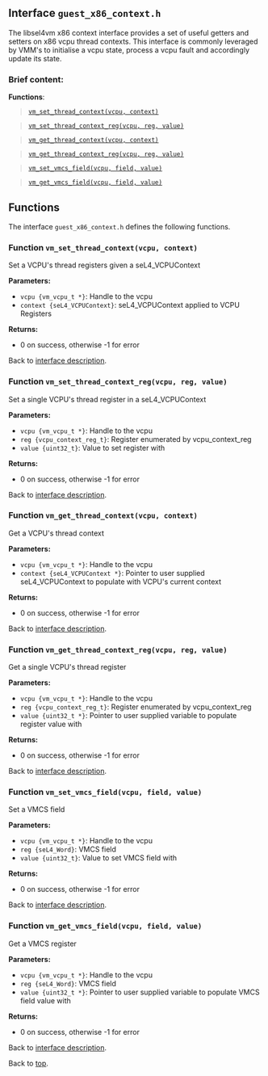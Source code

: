 <!--
     Copyright 2020, Data61, CSIRO (ABN 41 687 119 230)

     SPDX-License-Identifier: CC-BY-SA-4.0
-->

## Interface `guest_x86_context.h`

The libsel4vm x86 context interface provides a set of useful getters and setters on x86 vcpu thread contexts.
This interface is commonly leveraged by VMM's to initialise a vcpu state, process a vcpu fault and
accordingly update its state.

### Brief content:

**Functions**:

> [`vm_set_thread_context(vcpu, context)`](#function-vm_set_thread_contextvcpu-context)

> [`vm_set_thread_context_reg(vcpu, reg, value)`](#function-vm_set_thread_context_regvcpu-reg-value)

> [`vm_get_thread_context(vcpu, context)`](#function-vm_get_thread_contextvcpu-context)

> [`vm_get_thread_context_reg(vcpu, reg, value)`](#function-vm_get_thread_context_regvcpu-reg-value)

> [`vm_set_vmcs_field(vcpu, field, value)`](#function-vm_set_vmcs_fieldvcpu-field-value)

> [`vm_get_vmcs_field(vcpu, field, value)`](#function-vm_get_vmcs_fieldvcpu-field-value)


## Functions

The interface `guest_x86_context.h` defines the following functions.

### Function `vm_set_thread_context(vcpu, context)`

Set a VCPU's thread registers given a seL4_VCPUContext

**Parameters:**

- `vcpu {vm_vcpu_t *}`: Handle to the vcpu
- `context {seL4_VCPUContext}`: seL4_VCPUContext applied to VCPU Registers

**Returns:**

- 0 on success, otherwise -1 for error

Back to [interface description](#module-guest_x86_contexth).

### Function `vm_set_thread_context_reg(vcpu, reg, value)`

Set a single VCPU's thread register in a seL4_VCPUContext

**Parameters:**

- `vcpu {vm_vcpu_t *}`: Handle to the vcpu
- `reg {vcpu_context_reg_t}`: Register enumerated by vcpu_context_reg
- `value {uint32_t}`: Value to set register with

**Returns:**

- 0 on success, otherwise -1 for error

Back to [interface description](#module-guest_x86_contexth).

### Function `vm_get_thread_context(vcpu, context)`

Get a VCPU's thread context

**Parameters:**

- `vcpu {vm_vcpu_t *}`: Handle to the vcpu
- `context {seL4_VCPUContext *}`: Pointer to user supplied seL4_VCPUContext to populate with VCPU's current context

**Returns:**

- 0 on success, otherwise -1 for error

Back to [interface description](#module-guest_x86_contexth).

### Function `vm_get_thread_context_reg(vcpu, reg, value)`

Get a single VCPU's thread register

**Parameters:**

- `vcpu {vm_vcpu_t *}`: Handle to the vcpu
- `reg {vcpu_context_reg_t}`: Register enumerated by vcpu_context_reg
- `value {uint32_t *}`: Pointer to user supplied variable to populate register value with

**Returns:**

- 0 on success, otherwise -1 for error

Back to [interface description](#module-guest_x86_contexth).

### Function `vm_set_vmcs_field(vcpu, field, value)`

Set a VMCS field

**Parameters:**

- `vcpu {vm_vcpu_t *}`: Handle to the vcpu
- `reg {seL4_Word}`: VMCS field
- `value {uint32_t}`: Value to set VMCS field with

**Returns:**

- 0 on success, otherwise -1 for error

Back to [interface description](#module-guest_x86_contexth).

### Function `vm_get_vmcs_field(vcpu, field, value)`

Get a VMCS register

**Parameters:**

- `vcpu {vm_vcpu_t *}`: Handle to the vcpu
- `reg {seL4_Word}`: VMCS field
- `value {uint32_t *}`: Pointer to user supplied variable to populate VMCS field value with

**Returns:**

- 0 on success, otherwise -1 for error

Back to [interface description](#module-guest_x86_contexth).


Back to [top](#).

